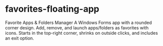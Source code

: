 # favorites-floating-app
Favorite Apps &amp; Folders Manager A Windows Forms app with a rounded corner design. Add, remove, and launch apps/folders as favorites with icons. Starts in the top-right corner, shrinks on outside clicks, and includes an exit option.
